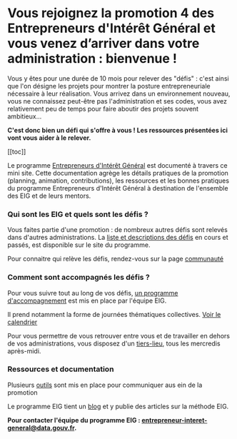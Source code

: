# Vous rejoignez la promotion 4 des Entrepreneurs d'Intérêt Général et vous venez d’arriver dans votre administration : bienvenue !

Vous y êtes pour une durée de 10 mois pour relever des "défis" : c'est ainsi que l'on désigne les projets pour montrer la posture entrepreneuriale nécessaire à leur réalisation. Vous arrivez dans un environnement nouveau, vous ne connaissez peut-être pas l'administration et ses codes, vous avez relativement peu de temps pour faire aboutir des projets souvent ambitieux...

**C'est donc bien un défi qui s'offre à vous ! Les ressources présentées ici vont vous aider à le relever.**


[[toc]]

Le programme [Entrepreneurs d'Intérêt Général](https://entrepreneur-interet-general.etalab.gouv.fr/) est documenté à travers ce mini site. Cette documentation agrège les détails pratiques de la promotion (planning, animation, contributions), les ressources et les bonnes pratiques du programme Entrepreneurs d'Intérêt Général à destination de l'ensemble des EIG et de leurs mentors.


### Qui sont les EIG et quels sont les défis ? 

Vous faites partie d'une promotion : de nombreux autres défis sont relevés dans d'autres administrations. 
La [liste et descriptions des défis](https://entrepreneur-interet-general.etalab.gouv.fr/defis.html) en cours et passés, est disponible sur le site du programme.

Pour connaitre qui relève les défis, rendez-vous sur la page [communauté](https://entrepreneur-interet-general.etalab.gouv.fr/communaute.html)


### Comment sont accompagnés les défis ? 


Pour vous suivre tout au long de vos défis, [un programme d'accompagnement](accompagnement.md) est mis en place par l'équipe EIG. 

Il prend notamment la forme de journées thématiques collectives. [Voir le calendrier](planning.md)

Pour vous permettre de vous retrouver entre vous et de travailler en dehors de vos administrations, vous disposez d'un [tiers-lieu](tiers-lieu.md), tous les mercredis après-midi. 



### Ressources et documentation

Plusieurs [outils](outils-promotion.md) sont mis en place pour communiquer aus ein de la promotion

Le programme EIG tient un [blog](https://entrepreneur-interet-general.etalab.gouv.fr/blog/) et y publie des articles sur la méthode EIG. 



**Pour contacter l'équipe du programme EIG : <entrepreneur-interet-general@data.gouv.fr>.**

